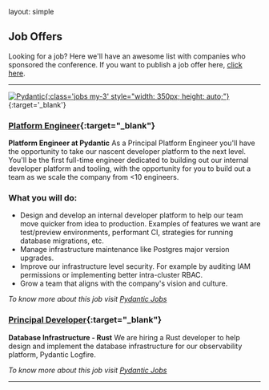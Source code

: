 layout: simple

## Job Offers

Looking for a job? Here we'll have an awesome list with companies who sponsored the conference. If you want to publish a job offer here, [click here](/sponsors/sponsorship/).
<hr/>

[![Pydantic](/static/images/sponsors/pydantic.png){:class='jobs my-3' style="width: 350px; height: auto;"}](https://pydantic.dev/){:target='_blank'}


### [**Platform Engineer**](https://pydantic.dev/about#join-the-teams){:target="\_blank"}
**Platform Engineer at Pydantic**
As a Principal Platform Engineer you'll have the opportunity to take our nascent developer 
platform to the next level. You'll be the first full-time engineer dedicated to building out our 
internal developer platform and tooling, with the opportunity for you to build out a team as we
scale the company from <10 engineers.

### **What you will do:**
- Design and develop an internal developer platform to help our team move quicker 
from idea to production. Examples of features we want are test/preview 
environments, performant CI, strategies for running database migrations, etc.
-  Manage infrastructure maintenance like Postgres major version upgrades.
- Improve our infrastructure level security. For example by auditing IAM permissions or
implementing better intra-cluster RBAC.
- Grow a team that aligns with the company's vision and culture.

_To know more about this job visit [Pydantic Jobs](https://pydantic.dev/about#join-the-teams)_

<!-- second job  -->
### [**Principal Developer**](https://pydantic.dev/about#join-the-teams){:target="\_blank"}
**Database Infrastructure - Rust**
We are hiring a Rust developer to help design and implement the database infrastructure for 
our observability platform, Pydantic Logfire.


_To know more about this job visit [Pydantic Jobs](https://pydantic.dev/about#join-the-teams)_
<hr class="pink-line">


